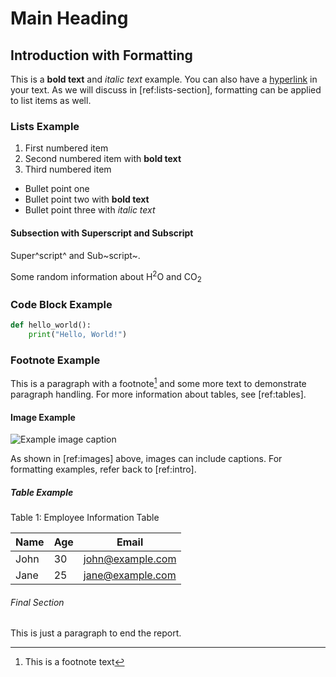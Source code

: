 # Main Heading

## Introduction with Formatting

This is a **bold text** and *italic text* example. You can also have a [hyperlink](https://upload.wikimedia.org/wikipedia/commons/thumb/3/30/Vulpes_vulpes_ssp_fulvus.jpg/800px-Vulpes_vulpes_ssp_fulvus.jpg) in your text. As we will discuss in [ref:lists-section], formatting can be applied to list items as well.

### Lists Example

1. First numbered item
2. Second numbered item with **bold text**
3. Third numbered item

- Bullet point one
- Bullet point two with **bold text**
- Bullet point three with *italic text*

#### Subsection with Superscript and Subscript
Super^script^ and Sub~script~.

Some random information about H<sup>2</sup>O and CO<sub>2</sub>

### Code Block Example

```python
def hello_world():
    print("Hello, World!")
```

### Footnote Example

This is a paragraph with a footnote[^1] and some more text to demonstrate paragraph handling. For more information about tables, see [ref:tables].

#### Image Example

![Example image caption](https://upload.wikimedia.org/wikipedia/commons/thumb/3/30/Vulpes_vulpes_ssp_fulvus.jpg/800px-Vulpes_vulpes_ssp_fulvus.jpg)

As shown in [ref:images] above, images can include captions. For formatting examples, refer back to [ref:intro].

##### Table Example

Table 1: Employee Information Table

| Name | Age | Email |
|------|-----|-------|
| John | 30  | john@example.com |
| Jane | 25  | jane@example.com |


###### Final Section

This is just a paragraph to end the report.

[^1]: This is a footnote text